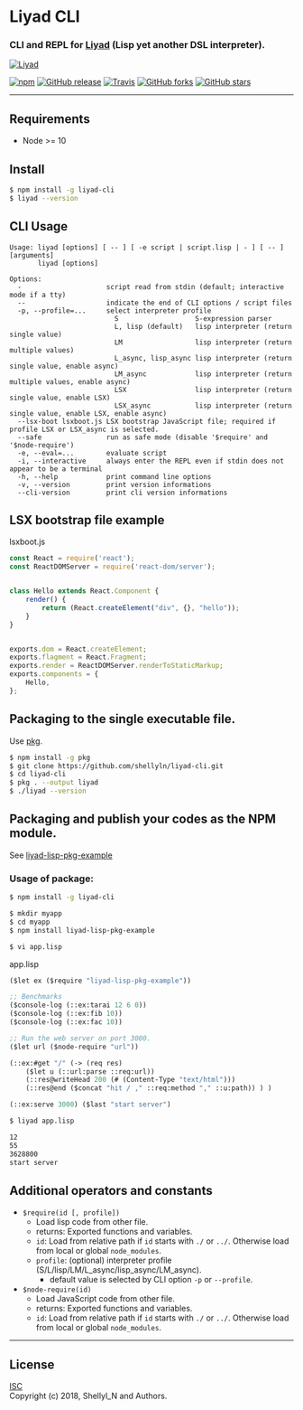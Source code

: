 # Liyad CLI
### CLI and REPL for [Liyad](https://github.com/shellyln/liyad) (Lisp yet another DSL interpreter).

[![Liyad](https://shellyln.github.io/assets/image/liyad-logo.svg)](https://shellyln.github.io/liyad/)

[![npm](https://img.shields.io/npm/v/liyad-cli.svg)](https://www.npmjs.com/package/liyad-cli)
[![GitHub release](https://img.shields.io/github/release/shellyln/liyad-cli.svg)](https://github.com/shellyln/liyad-cli/releases)
[![Travis](https://img.shields.io/travis/shellyln/liyad-cli/master.svg)](https://travis-ci.org/shellyln/liyad-cli)
[![GitHub forks](https://img.shields.io/github/forks/shellyln/liyad-cli.svg?style=social&label=Fork)](https://github.com/shellyln/liyad-cli/fork)
[![GitHub stars](https://img.shields.io/github/stars/shellyln/liyad-cli.svg?style=social&label=Star)](https://github.com/shellyln/liyad-cli)

----

## Requirements

* Node >= 10

## Install

```bash
$ npm install -g liyad-cli
$ liyad --version
```

## CLI Usage

```
Usage: liyad [options] [ -- ] [ -e script | script.lisp | - ] [ -- ] [arguments]
       liyad [options]

Options:
  -                     script read from stdin (default; interactive mode if a tty)
  --                    indicate the end of CLI options / script files
  -p, --profile=...     select interpreter profile
                          S                   S-expression parser
                          L, lisp (default)   lisp interpreter (return single value)
                          LM                  lisp interpreter (return multiple values)
                          L_async, lisp_async lisp interpreter (return single value, enable async)
                          LM_async            lisp interpreter (return multiple values, enable async)
                          LSX                 lisp interpreter (return single value, enable LSX)
                          LSX_async           lisp interpreter (return single value, enable LSX, enable async)
  --lsx-boot lsxboot.js LSX bootstrap JavaScript file; required if profile LSX or LSX_async is selected.
  --safe                run as safe mode (disable '$require' and '$node-require')
  -e, --eval=...        evaluate script
  -i, --interactive     always enter the REPL even if stdin does not appear to be a terminal
  -h, --help            print command line options
  -v, --version         print version informations
  --cli-version         print cli version informations
```

## LSX bootstrap file example

lsxboot.js
```javascript
const React = require('react');
const ReactDOMServer = require('react-dom/server');


class Hello extends React.Component {
    render() {
        return (React.createElement("div", {}, "hello"));
    }
}


exports.dom = React.createElement;
exports.flagment = React.Fragment;
exports.render = ReactDOMServer.renderToStaticMarkup;
exports.components = {
    Hello,
};
```


## Packaging to the single executable file.
Use [pkg](https://www.npmjs.com/package/pkg).

```bash
$ npm install -g pkg
$ git clone https://github.com/shellyln/liyad-cli.git
$ cd liyad-cli
$ pkg . --output liyad
$ ./liyad --version
```

## Packaging and publish your codes as the NPM module.
See [liyad-lisp-pkg-example](https://github.com/shellyln/liyad-lisp-pkg-example)

### Usage of package:

```bash
$ npm install -g liyad-cli

$ mkdir myapp
$ cd myapp
$ npm install liyad-lisp-pkg-example

$ vi app.lisp
```

app.lisp
```lisp
($let ex ($require "liyad-lisp-pkg-example"))

;; Benchmarks
($console-log (::ex:tarai 12 6 0))
($console-log (::ex:fib 10))
($console-log (::ex:fac 10))

;; Run the web server on port 3000.
($let url ($node-require "url"))

(::ex:#get "/" (-> (req res)
    ($let u (::url:parse ::req:url))
    (::res@writeHead 200 (# (Content-Type "text/html")))
    (::res@end ($concat "hit / ," ::req:method "," ::u:path)) ) )

(::ex:serve 3000) ($last "start server")
```

```bash
$ liyad app.lisp

12
55
3628800
start server
```

## Additional operators and constants

* `$require(id [, profile])`
    * Load lisp code from other file.
    * returns: Exported functions and variables.
    * `id`: Load from relative path if `id` starts with `./` or `../`. Otherwise load from local or global `node_modules`.
    * `profile`: (optional) interpreter profile (S/L/lisp/LM/L_async/lisp_async/LM_async).
        * default value is selected by CLI option `-p` or `--profile`.
* `$node-require(id)`
    * Load JavaScript code from other file.
    * returns: Exported functions and variables.
    * `id`: Load from relative path if `id` starts with `./` or `../`. Otherwise load from local or global `node_modules`.

----

## License
[ISC](https://github.com/shellyln/liyad-cli/blob/master/LICENSE.md)  
Copyright (c) 2018, Shellyl_N and Authors.
